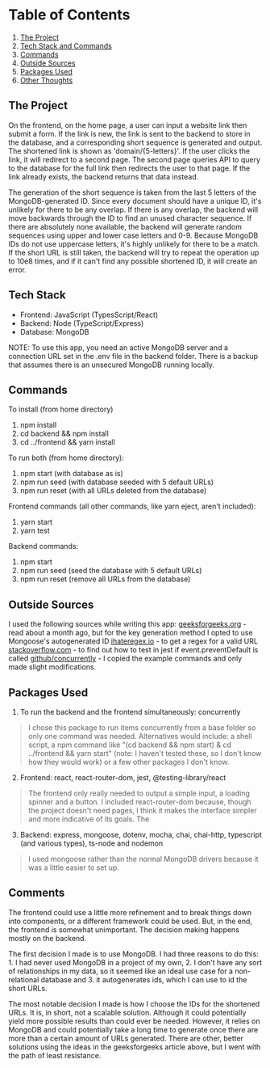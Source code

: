 # Table of Contents
1. [The Project](#the-project)
2. [Tech Stack and Commands](#tech-stack)
3. [Commands](#commands)
3. [Outside Sources](#outside-sources)
4. [Packages Used](#packages-used)
5. [Other Thoughts](#other-thoughts)

## The Project

On the frontend, on the home page, a user can input a website link then submit a form. If the link is new, the link is sent to the backend to store in the database, and a corresponding short sequence is generated and output. The shortened link is shown as 'domain/{5-letters}'. If the user clicks the link, it will redirect to a second page. The second page queries API to query to the database for the full link then redirects the user to that page. If the link already exists, the backend returns that data instead.

The generation of the short sequence is taken from the last 5 letters of the MongoDB-generated ID. Since every document should have a unique ID, it's unlikely for there to be any overlap. If there is any overlap, the backend will move backwards through the ID to find an unused character sequence. If there are absolutely none available, the backend will generate random sequences using upper and lower case letters and 0-9. Because MongoDB IDs do not use uppercase letters, it's highly unlikely for there to be a match. If the short URL is still taken, the backend will try to repeat the operation up to 10e8 times, and if it can't find any possible shortened ID, it will create an error.

## Tech Stack
* Frontend: JavaScript (TypesScript/React)
* Backend: Node (TypeScript/Express)
* Database: MongoDB

NOTE: To use this app, you need an active MongoDB server and a connection URL set in the .env file in the backend folder. There is a backup that assumes there is an unsecured MongoDB running locally.

## Commands
To install (from home directory)
1. npm install
2. cd backend && npm install
3. cd ../frontend && yarn install

To run both (from home directory):
1. npm start (with database as is)
2. npm run seed (with database seeded with 5 default URLs)
3. npm run reset (with all URLs deleted from the database)

Frontend commands (all other commands, like yarn eject, aren't included):
1. yarn start
2. yarn test

Backend commands:
1. npm start
3. npm run seed (seed the database with 5 default URLs)
4. npm run reset (remove all URLs from the database)

## Outside Sources

I used the following sources while writing this app:
[geeksforgeeks.org](https://www.geeksforgeeks.org/how-to-design-a-tiny-url-or-url-shortener/) - read about a month ago, but for the key generation method I opted to use Mongoose's autogenerated ID
[ihateregex.io](https://ihateregex.io/expr/url/) - to get a regex for a valid URL
[stackoverflow.com](https://stackoverflow.com/questions/60455119/react-jest-test-preventdefault-action) - to find out how to test in jest if event.preventDefault is called
[github/concurrently](https://github.com/open-cli-tools/concurrently) - I copied the example commands and only made slight modifications.

## Packages Used

1. To run the backend and the frontend simultaneously: concurrently
> I chose this package to run items concurrently from a base folder so only one command was needed. Alternatives would include: a shell script, a npm command like "(cd backend && npm start) & cd ../frontend && yarn start" (note: I haven't tested these, so I don't know how they would work) or a few other packages I don't know.
2. Frontend: react, react-router-dom, jest, @testing-library/react
> The frontend only really needed to output a simple input, a loading spinner and a button. I included react-router-dom because, though the project doesn't need pages, I think it makes the interface simpler and more indicative of its goals. The 
3. Backend: express, mongoose, dotenv, mocha, chai, chai-http, typescript (and various types), ts-node and nodemon
> I used mongoose rather than the normal MongoDB drivers because it was a little easier to set up.

## Comments

The frontend could use a little more refinement and to break things down into components, or a different framework could be used. But, in the end, the frontend is somewhat unimportant. The decision making happens mostly on the backend.

The first decision I made is to use MongoDB. I had three reasons to do this: 1. I had never used MongoDB in a project of my own, 2. I don't have any sort of relationships in my data, so it seemed like an ideal use case for a non-relational database and 3. it autogenerates ids, which I can use to id the short URLs.

The most notable decision I made is how I choose the IDs for the shortened URLs. It is, in short, not a scalable solution. Although it could potentially yield more possible results than could ever be needed. However, it relies on MongoDB and could potentially take a long time to generate once there are more than a certain amount of URLs generated. There are other, better solutions using the ideas in the geeksforgeeks article above, but I went with the path of least resistance.